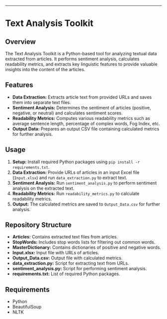---

# Text Analysis Toolkit

## Overview
The Text Analysis Toolkit is a Python-based tool for analyzing textual data extracted from articles. It performs sentiment analysis, calculates readability metrics, and extracts key linguistic features to provide valuable insights into the content of the articles.

## Features
- **Data Extraction:** Extracts article text from provided URLs and saves them into separate text files.
- **Sentiment Analysis:** Determines the sentiment of articles (positive, negative, or neutral) and calculates sentiment scores.
- **Readability Metrics:** Computes various readability metrics such as average sentence length, percentage of complex words, Fog Index, etc.
- **Output Data:** Prepares an output CSV file containing calculated metrics for further analysis.

## Usage
1. **Setup:** Install required Python packages using `pip install -r requirements.txt`.
2. **Data Extraction:** Provide URLs of articles in an input Excel file (`Input.xlsx`) and run `data_extraction.py` to extract text.
3. **Sentiment Analysis:** Run `sentiment_analysis.py` to perform sentiment analysis on the extracted text.
4. **Readability Metrics:** Run `readability_metrics.py` to calculate readability metrics.
5. **Output:** The calculated metrics are saved to `Output_Data.csv` for further analysis.

## Repository Structure
- **Articles:** Contains extracted text files from articles.
- **StopWords:** Includes stop words lists for filtering out common words.
- **MasterDictionary:** Contains dictionaries of positive and negative words.
- **Input.xlsx:** Input file with URLs of articles.
- **Output_Data.csv:** Output file with calculated metrics.
- **data_extraction.py:** Script for extracting text from URLs.
- **sentiment_analysis.py:** Script for performing sentiment analysis.
- **requirements.txt:** List of required Python packages.

## Requirements
- Python 
- BeautifulSoup
- NLTK
